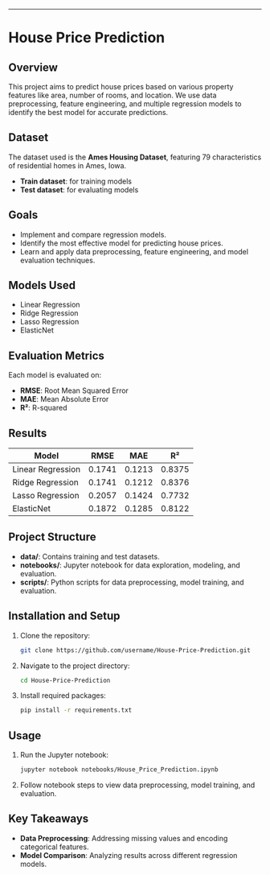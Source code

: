 
---

# House Price Prediction

## Overview
This project aims to predict house prices based on various property features like area, number of rooms, and location. We use data preprocessing, feature engineering, and multiple regression models to identify the best model for accurate predictions.

## Dataset
The dataset used is the **Ames Housing Dataset**, featuring 79 characteristics of residential homes in Ames, Iowa.

- **Train dataset**: for training models
- **Test dataset**: for evaluating models

## Goals
- Implement and compare regression models.
- Identify the most effective model for predicting house prices.
- Learn and apply data preprocessing, feature engineering, and model evaluation techniques.

## Models Used
- Linear Regression
- Ridge Regression
- Lasso Regression
- ElasticNet

## Evaluation Metrics
Each model is evaluated on:
- **RMSE**: Root Mean Squared Error
- **MAE**: Mean Absolute Error
- **R²**: R-squared

## Results

| Model             | RMSE  | MAE   | R²   |
|-------------------|-------|-------|------|
| Linear Regression | 0.1741 | 0.1213 | 0.8375 |
| Ridge Regression  | 0.1741 | 0.1212 | 0.8376 |
| Lasso Regression  | 0.2057 | 0.1424 | 0.7732 |
| ElasticNet        | 0.1872 | 0.1285 | 0.8122 |

## Project Structure
- **data/**: Contains training and test datasets.
- **notebooks/**: Jupyter notebook for data exploration, modeling, and evaluation.
- **scripts/**: Python scripts for data preprocessing, model training, and evaluation.

## Installation and Setup
1. Clone the repository:
    ```bash
    git clone https://github.com/username/House-Price-Prediction.git
    ```
2. Navigate to the project directory:
    ```bash
    cd House-Price-Prediction
    ```
3. Install required packages:
    ```bash
    pip install -r requirements.txt
    ```

## Usage
1. Run the Jupyter notebook:
    ```bash
    jupyter notebook notebooks/House_Price_Prediction.ipynb
    ```
2. Follow notebook steps to view data preprocessing, model training, and evaluation.

## Key Takeaways
- **Data Preprocessing**: Addressing missing values and encoding categorical features.
- **Model Comparison**: Analyzing results across different regression models.
